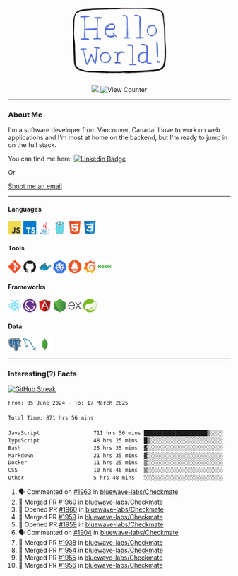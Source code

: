 <div align="center">
    <img src="./img/hello_world.webp" height="200px" width="">
    <div>
        <a href="https://www.linkedin.com/in/ajhollid">
            <img src="https://img.shields.io/badge/LinkedIn-blue"/>
        </a>
        <img src="https://komarev.com/ghpvc/?username=ajhollid&color=yellow" alt="View Counter">
    </div>
</div>

---

### About Me

I'm a software developer from Vancouver, Canada. I love to work on web applications and I'm most at home on the backend, but I'm ready to jump in on the full stack.

You can find me here: [![Linkedin Badge](https://img.shields.io/badge/-ajhollid-blue?style=flat&logo=Linkedin&logoColor=white)](https://www.linkedin.com/in/ajhollid)

Or

[Shoot me an email](mailto:ajhollid@gmail.com)

---

#### Languages

<div>
    <img src="./img/devicons/javascript-original.svg" width=30 height=30 alt="JavaScript">
    <img src="/img/devicons/typescript-original.svg" width=30 height=30 alt="TypeScript">
    <img src="./img/devicons/java-original.svg" width=30 height=30 alt="Java">
    <img src="./img/devicons/go-original.svg" width=30 height=30 alt="Golang">
    <img src="./img/devicons/html5-original.svg" width=30 height=30 alt="HTML 5">
    <img src="./img/devicons/css3-original.svg" width=30 height=30 alt="CSS 3">
</div>

#### Tools

<div>
    <img src="./img/devicons/git-original.svg" width=30 height=30 alt="Git">
    <img src="./img/devicons/github-original.svg" width=30 height=30 alt="Github">
    <img src="./img/devicons/docker-original.svg" width=30 
    height=30 alt="Docker">
    <img src="./img/devicons/kubernetes-original.svg" width=30 height=30 alt="K8">
    <img src="./img/devicons/prometheus-original.svg" width=30 height=30 alt="Prometheus">
    <img src="./img/devicons/grafana-original.svg" width=30 height=30 alt="Grafana">
    <img src="./img/devicons/nginx-original.svg" width=30 height=30 alt="Nginx">
</div>

#### Frameworks

<div>
    <img src="./img/devicons/react-original.svg" width=30 height=30 alt="React">
    <img src="./img/devicons/gatsby-original.svg" width=30 height=30 alt="Gatsby">
    <img src="./img/devicons/angularjs-original.svg" width=30 height=30 alt="AngularJS">
    <img src="./img/devicons/nodejs-original.svg" width=30 height=30 alt="NodeJS">
    <img src="./img/devicons/express-original.svg" width=30 height=30 alt="Express">
    <img src="./img/devicons/spring-original.svg" width=30 height=30 alt="Spring">
</div>

#### Data

<div>
    <img src="./img/devicons/postgresql-original.svg" width=30 height=30 alt="Postgresql">
    <img src="./img/devicons/mysql-original.svg" width=30 height=30 alt="Mysql">
    <img src="./img/devicons/mongodb-original.svg" width=30 height=30 alt="MongoDB">
</div>

---

### Interesting(?) Facts

[![GitHub Streak](http://github-readme-streak-stats.herokuapp.com?user=ajhollid)](https://git.io/streak-stats)

 <!--START_SECTION:waka-->

```txt
From: 05 June 2024 - To: 17 March 2025

Total Time: 871 hrs 56 mins

JavaScript                 711 hrs 56 mins ████████████████████▒░░░░   81.11 %
TypeScript                 48 hrs 25 mins  █▒░░░░░░░░░░░░░░░░░░░░░░░   05.52 %
Bash                       25 hrs 35 mins  ▓░░░░░░░░░░░░░░░░░░░░░░░░   02.92 %
Markdown                   21 hrs 35 mins  ▓░░░░░░░░░░░░░░░░░░░░░░░░   02.46 %
Docker                     11 hrs 25 mins  ▒░░░░░░░░░░░░░░░░░░░░░░░░   01.30 %
CSS                        10 hrs 46 mins  ▒░░░░░░░░░░░░░░░░░░░░░░░░   01.23 %
Other                      5 hrs 48 mins   ░░░░░░░░░░░░░░░░░░░░░░░░░   00.66 %
```

<!--END_SECTION:waka-->


<!--START_SECTION:activity-->
1. 🗣 Commented on [#1963](https://github.com/bluewave-labs/Checkmate/pull/1963#issuecomment-2737530666) in [bluewave-labs/Checkmate](https://github.com/bluewave-labs/Checkmate)
2. 🎉 Merged PR [#1960](https://github.com/bluewave-labs/Checkmate/pull/1960) in [bluewave-labs/Checkmate](https://github.com/bluewave-labs/Checkmate)
3. 💪 Opened PR [#1960](https://github.com/bluewave-labs/Checkmate/pull/1960) in [bluewave-labs/Checkmate](https://github.com/bluewave-labs/Checkmate)
4. 🎉 Merged PR [#1959](https://github.com/bluewave-labs/Checkmate/pull/1959) in [bluewave-labs/Checkmate](https://github.com/bluewave-labs/Checkmate)
5. 💪 Opened PR [#1959](https://github.com/bluewave-labs/Checkmate/pull/1959) in [bluewave-labs/Checkmate](https://github.com/bluewave-labs/Checkmate)
6. 🗣 Commented on [#1904](https://github.com/bluewave-labs/Checkmate/pull/1904#issuecomment-2733961248) in [bluewave-labs/Checkmate](https://github.com/bluewave-labs/Checkmate)
7. 🎉 Merged PR [#1938](https://github.com/bluewave-labs/Checkmate/pull/1938) in [bluewave-labs/Checkmate](https://github.com/bluewave-labs/Checkmate)
8. 🎉 Merged PR [#1954](https://github.com/bluewave-labs/Checkmate/pull/1954) in [bluewave-labs/Checkmate](https://github.com/bluewave-labs/Checkmate)
9. 🎉 Merged PR [#1955](https://github.com/bluewave-labs/Checkmate/pull/1955) in [bluewave-labs/Checkmate](https://github.com/bluewave-labs/Checkmate)
10. 🎉 Merged PR [#1956](https://github.com/bluewave-labs/Checkmate/pull/1956) in [bluewave-labs/Checkmate](https://github.com/bluewave-labs/Checkmate)
<!--END_SECTION:activity-->
